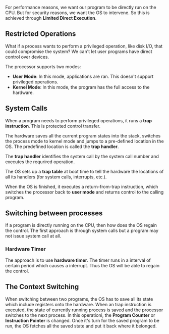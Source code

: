 For performance reasons, we want our program to be directly run on the CPU. But for security reasons, we want the OS to intervene. So this is achieved through **Limited Direct Execution**.

## Restricted Operations
What if a process wants to perform a privileged operation, like disk I/O, that could compromise the system? We can't let user programs have direct control over devices.

The processor supports two modes:
- **User Mode**: In this mode, applications are ran. This doesn't support privileged operations.
- **Kernel Mode**: In this mode, the program has the full access to the hardware.

## System Calls
When a program needs to perform privileged operations, it runs a **trap instruction**. This is protected control transfer. 

The hardware saves all the current program states into the stack, switches the process mode to kernel mode and jumps to a pre-defined location in the OS. The predefined location is called the **trap handler**. 

The **trap handler** identifies the system call by the system call number and executes the requrired operation.

The OS sets up a **trap table** at boot time to tell the hardware the locations of all its handlers (for system calls, interrupts, etc.). 

When the OS is finished, it executes a return-from-trap instruction, which switches the processor back to **user mode** and returns control to the calling program.


## Switching between processes
If a program is directly running on the CPU, then how does the OS regain the control. The first approach is through system calls but a program may not issue system call at all.

### Hardware Timer
The approach is to use **hardware timer**. The timer runs in a interval of certain period which causes a interrupt. Thus the OS will be able to regain the control. 


## The Context Switching
When switching between two programs, the OS has to save all its state which include registers onto the hardware. When an trap instruction is executed, the state of currently running process is saved and the processor switches to the next process. In this operationi, the **Program Counter** or **Instruction Pointer** is changed. Once it's turn for the saved program to be run, the OS fetches all the saved state and put it back where it belonged.
